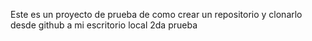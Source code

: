 Este es un proyecto de prueba de como crear un repositorio y clonarlo desde github a mi escritorio local
2da prueba